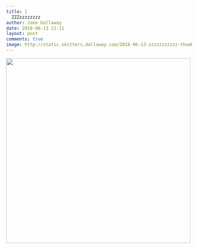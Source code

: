 ```yaml
---
title: |
  ZZZzzzzzzzz
author: Jane Dallaway
date: 2018-06-13 21:11
layout: post
comments: true
image: http://static.skitters.dallaway.com/2018-06-13-zzzzzzzzzzz-thumb-1-IMG-3752.JPG
---
```


<div>
        <a href="http://static.skitters.dallaway.com/2018-06-13-zzzzzzzzzzz-fullsize-1-IMG-3752.JPG">
          <img src="http://static.skitters.dallaway.com/2018-06-13-zzzzzzzzzzz-thumb-1-IMG-3752.JPG" width="500" height="500"/>
        </a>
      </div>


  
      
